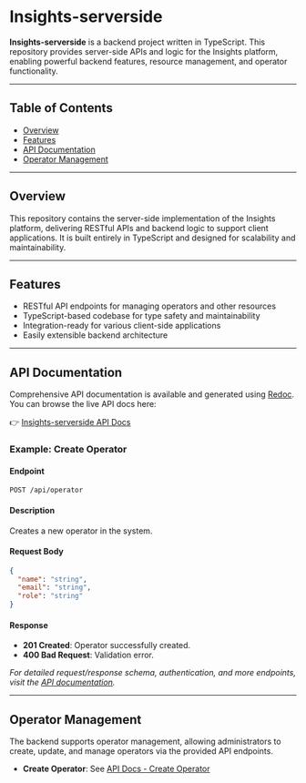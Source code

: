 # Insights-serverside

**Insights-serverside** is a backend project written in TypeScript. This repository provides server-side APIs and logic for the Insights platform, enabling powerful backend features, resource management, and operator functionality.

---

## Table of Contents

- [Overview](#overview)
- [Features](#features)
- [API Documentation](#api-documentation)
- [Operator Management](#operator-management)

---

## Overview

This repository contains the server-side implementation of the Insights platform, delivering RESTful APIs and backend logic to support client applications. It is built entirely in TypeScript and designed for scalability and maintainability.

---

## Features

- RESTful API endpoints for managing operators and other resources
- TypeScript-based codebase for type safety and maintainability
- Integration-ready for various client-side applications
- Easily extensible backend architecture

---

## API Documentation

Comprehensive API documentation is available and generated using [Redoc](https://github.com/Redocly/redoc). You can browse the live API docs here:

👉 [Insights-serverside API Docs](http://103.148.212.44/backend/redoc#tag/operator/operation/create_operator_api_operator_post)

### Example: Create Operator

#### Endpoint

```
POST /api/operator
```

#### Description

Creates a new operator in the system.

#### Request Body

```json
{
  "name": "string",
  "email": "string",
  "role": "string"
}
```

#### Response

- **201 Created**: Operator successfully created.
- **400 Bad Request**: Validation error.

_For detailed request/response schema, authentication, and more endpoints, visit the [API documentation](http://103.148.212.44/backend/redoc#tag/operator/operation/create_operator_api_operator_post)._

---

## Operator Management

The backend supports operator management, allowing administrators to create, update, and manage operators via the provided API endpoints.

- **Create Operator**: See [API Docs - Create Operator](http://103.148.212.44/backend/redoc#tag/operator/operation/create_operator_api_operator_post)
